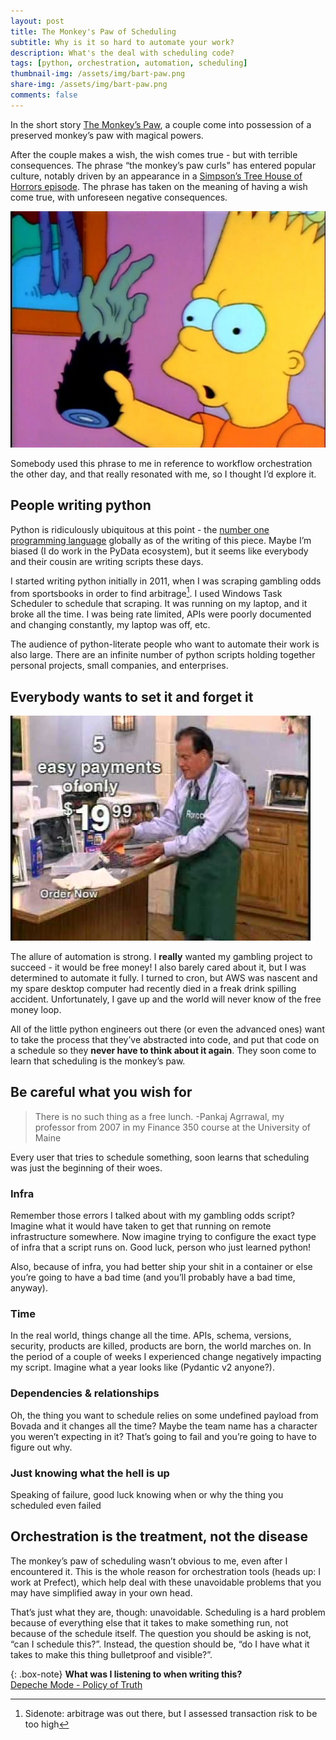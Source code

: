 ```yaml
---
layout: post
title: The Monkey's Paw of Scheduling
subtitle: Why is it so hard to automate your work?
description: What's the deal with scheduling code?
tags: [python, orchestration, automation, scheduling]
thumbnail-img: /assets/img/bart-paw.png
share-img: /assets/img/bart-paw.png
comments: false
---
```

In the short story [The Monkey’s Paw](https://en.wikipedia.org/wiki/The_Monkey%27s_Paw), a couple come into possession of a preserved monkey’s paw with magical powers. 

After the couple makes a wish, the wish comes true - but with terrible consequences. The phrase “the monkey’s paw curls” has entered popular culture, notably driven by an appearance in a [Simpson’s Tree House of Horrors episode](https://simpsons.fandom.com/wiki/Monkey%27s_Paw). The phrase has taken on the meaning of having a wish come true, with unforeseen negative consequences.

![Bart Simpson and the Monkey's Paw](/assets/img/bart-paw.png)

Somebody used this phrase to me in reference to workflow orchestration the other day, and that really resonated with me, so I thought I’d explore it.

## People writing python

Python is ridiculously ubiquitous at this point - the [number one programming language](https://www.tiobe.com/tiobe-index/) globally as of the writing of this piece. Maybe I’m biased (I do work in the PyData ecosystem), but it seems like everybody and their cousin are writing scripts these days.

I started writing python initially in 2011, when I was scraping gambling odds from sportsbooks in order to find arbitrage[^1]. I used Windows Task Scheduler to schedule that scraping. It was running on my laptop, and it broke all the time. I was being rate limited, APIs were poorly documented and changing constantly, my laptop was off, etc.

The audience of python-literate people who want to automate their work is also large. There are an infinite number of python scripts holding together personal projects, small companies, and enterprises. 

## Everybody wants to set it and forget it

![Set it and forget it!](/assets/img/ronco.png)

The allure of automation is strong. I **really** wanted my gambling project to succeed - it would be free money! I also barely cared about it, but I was determined to automate it fully. I turned to cron, but AWS was nascent and my spare desktop computer had recently died in a freak drink spilling accident. Unfortunately, I gave up and the world will never know of the free money loop.

All of the little python engineers out there (or even the advanced ones) want to take the process that they’ve abstracted into code, and put that code on a schedule so they **never have to think about it again**. They soon come to learn that scheduling is the monkey’s paw.

## Be careful what you wish for

> There is no such thing as a free lunch.
-Pankaj Agrrawal, my professor from 2007 in my Finance 350 course at the University of Maine

Every user that tries to schedule something, soon learns that scheduling was just the beginning of their woes. 

### Infra

Remember those errors I talked about with my gambling odds script? Imagine what it would have taken to get that running on remote infrastructure somewhere. Now imagine trying to configure the exact type of infra that a script runs on. Good luck, person who just learned python!

Also, because of infra, you had better ship your shit in a container or else you’re going to have a bad time (and you’ll probably have a bad time, anyway).

### Time

In the real world, things change all the time. APIs, schema, versions, security, products are killed, products are born, the world marches on. In the period of a couple of weeks I experienced change negatively impacting my script. Imagine what a year looks like (Pydantic v2 anyone?).

### Dependencies & relationships

Oh, the thing you want to schedule relies on some undefined payload from Bovada and it changes all the time? Maybe the team name has a character you weren’t expecting in it? That’s going to fail and you’re going to have to figure out why.

### Just knowing what the hell is up

Speaking of failure, good luck knowing when or why the thing you scheduled even failed

## Orchestration is the treatment, not the disease

The monkey’s paw of scheduling wasn’t obvious to me, even after I encountered it. This is the whole reason for orchestration tools (heads up: I work at Prefect), which help deal with these unavoidable problems that you may have simplified away in your own head.

That’s just what they are, though: unavoidable. Scheduling is a hard problem because of everything else that it takes to make something run, not because of the schedule itself. The question you should be asking is not, “can I schedule this?”. Instead, the question should be, “do I have what it takes to make this thing bulletproof and visible?”.

[^1]: Sidenote: arbitrage was out there, but I assessed transaction risk to be too high

{: .box-note}
**What was I listening to when writing this?**
<br>
[Depeche Mode - Policy of Truth](https://www.youtube.com/watch?v=M2VBmHOYpV8&pp=ygUcZGVwZWNoZSBtb2RlIHBvbGljeSBvZiB0cnV0aA%3D%3D)
